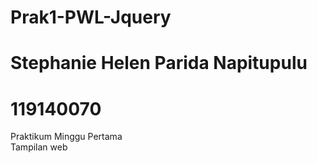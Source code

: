 # Prak1-PWL-Jquery
# Stephanie Helen Parida Napitupulu
# 119140070

Praktikum Minggu Pertama </br>
Tampilan web </br>


